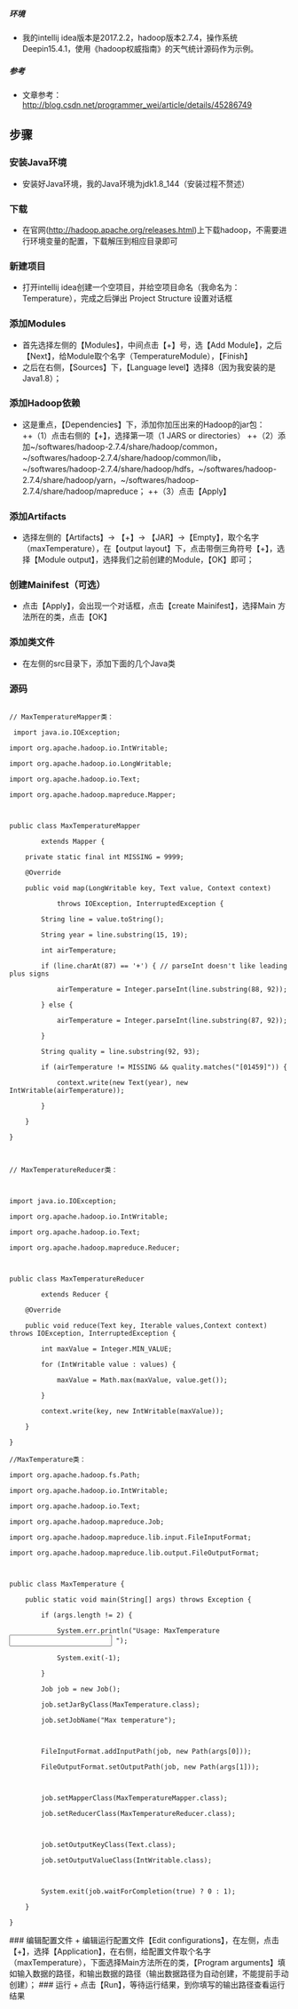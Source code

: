 ##### 环境
+ 我的intellij idea版本是2017.2.2，hadoop版本2.7.4，操作系统Deepin15.4.1，使用《hadoop权威指南》的天气统计源码作为示例。
##### 参考
+ 文章参考：http://blog.csdn.net/programmer_wei/article/details/45286749
## 步骤
### 安装Java环境
+ 安装好Java环境，我的Java环境为jdk1.8_144（安装过程不赘述）
### 下载
+ 在官网(http://hadoop.apache.org/releases.html)上下载hadoop，不需要进行环境变量的配置，下载解压到相应目录即可
### 新建项目
+ 打开intellij idea创建一个空项目，并给空项目命名（我命名为：Temperature），完成之后弹出 Project Structure 设置对话框
### 添加Modules
 + 首先选择左侧的【Modules】，中间点击【+】号，选【Add Module】，之后【Next】，给Module取个名字（TemperatureModule），【Finish】
+  之后在右侧，【Sources】下，【Language level】选择8（因为我安装的是Java1.8）；
### 添加Hadoop依赖
 + 这是重点，【Dependencies】下，添加你加压出来的Hadoop的jar包：
 ++（1）点击右侧的【+】，选择第一项（1 JARS or directories）
++（2）添加~/softwares/hadoop-2.7.4/share/hadoop/common，~/softwares/hadoop-2.7.4/share/hadoop/common/lib，~/softwares/hadoop-2.7.4/share/hadoop/hdfs，~/softwares/hadoop-2.7.4/share/hadoop/yarn，~/softwares/hadoop-2.7.4/share/hadoop/mapreduce；
++（3）点击【Apply】
### 添加Artifacts
+ 选择左侧的【Artifacts】-> 【+】-> 【JAR】->【Empty】，取个名字（maxTemperature），在【output layout】下，点击带倒三角符号【+】，选择【Module output】，选择我们之前创建的Module，【OK】即可；
### 创建Mainifest（可选）
+ 点击【Apply】，会出现一个对话框，点击【create Mainifest】，选择Main 方法所在的类，点击【OK】
### 添加类文件
+ 在左侧的src目录下，添加下面的几个Java类
### 源码
<code>
// MaxTemperatureMapper类：</br>
 import java.io.IOException;</br>
import org.apache.hadoop.io.IntWritable;</br>
import org.apache.hadoop.io.LongWritable;</br>
import org.apache.hadoop.io.Text;</br>
import org.apache.hadoop.mapreduce.Mapper;</br>
</br>
public class MaxTemperatureMapper</br>
        extends Mapper<LongWritable, Text, Text, IntWritable> {  </br>
    private static final int MISSING = 9999;</br>
    @Override</br>
    public void map(LongWritable key, Text value, Context context)</br>
            throws IOException, InterruptedException {</br>
        String line = value.toString();</br>
        String year = line.substring(15, 19);</br>
        int airTemperature;</br>
        if (line.charAt(87) == '+') { // parseInt doesn't like leading plus signs</br>
            airTemperature = Integer.parseInt(line.substring(88, 92));</br>
        } else {</br>
            airTemperature = Integer.parseInt(line.substring(87, 92));</br>
        }</br>
        String quality = line.substring(92, 93);</br>
        if (airTemperature != MISSING && quality.matches("[01459]")) {</br>
            context.write(new Text(year), new IntWritable(airTemperature));</br>
        }</br>
    }</br>
}</br>
</br>
// MaxTemperatureReducer类：</br>
</br>
import java.io.IOException;</br>
import org.apache.hadoop.io.IntWritable;</br>
import org.apache.hadoop.io.Text;</br>
import org.apache.hadoop.mapreduce.Reducer;</br>
</br>
public class MaxTemperatureReducer</br>
        extends Reducer<Text, IntWritable, Text, IntWritable> {</br>
    @Override</br>
    public void reduce(Text key, Iterable<IntWritable> values,Context context) throws IOException, InterruptedException {</br>
        int maxValue = Integer.MIN_VALUE;</br>
        for (IntWritable value : values) {</br>
            maxValue = Math.max(maxValue, value.get());</br>
        }</br>
        context.write(key, new IntWritable(maxValue));</br>
    }</br>
}</br>
//MaxTemperature类：</br>
import org.apache.hadoop.fs.Path;</br>
import org.apache.hadoop.io.IntWritable;</br>
import org.apache.hadoop.io.Text;</br>
import org.apache.hadoop.mapreduce.Job;</br>
import org.apache.hadoop.mapreduce.lib.input.FileInputFormat;</br>
import org.apache.hadoop.mapreduce.lib.output.FileOutputFormat;</br>
</br>
public class MaxTemperature {</br>
    public static void main(String[] args) throws Exception {</br>
        if (args.length != 2) {</br>
            System.err.println("Usage: MaxTemperature <input path\> <output path\>");</br>
            System.exit(-1);</br>
        }</br>
        Job job = new Job();</br>
        job.setJarByClass(MaxTemperature.class);</br>
        job.setJobName("Max temperature");</br>
</br>
        FileInputFormat.addInputPath(job, new Path(args[0]));</br>
        FileOutputFormat.setOutputPath(job, new Path(args[1]));</br>
</br>
        job.setMapperClass(MaxTemperatureMapper.class);</br>
        job.setReducerClass(MaxTemperatureReducer.class);</br>
</br>
        job.setOutputKeyClass(Text.class);              </br>
        job.setOutputValueClass(IntWritable.class);</br>
</br>
        System.exit(job.waitForCompletion(true) ? 0 : 1);</br>
    }</br>
}</br>
</code>
### 编辑配置文件
+ 编辑运行配置文件【Edit configurations】，在左侧，点击【+】，选择【Application】，在右侧，给配置文件取个名字（maxTemperature），下面选择Main方法所在的类，【Program arguments】填如输入数据的路径，和输出数据的路径（输出数据路径为自动创建，不能提前手动创建）；
### 运行
+ 点击【Run】，等待运行结果，到你填写的输出路径查看运行结果